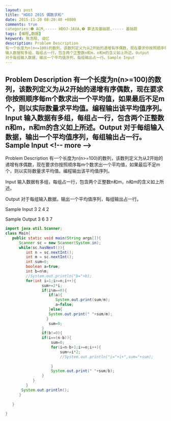```yaml
---
layout: post
title: "HDOJ 2015 偶数求和"
date: 2015-11-20 08:20:40 +0800
comments: true
categories:❶ ACM,----- HDOJ-JAVA,❺ 算法及基础题,----- 基础题
tags: [编程,数据]
keyword: 陈浩翔, 谙忆
description: Problem Description 
有一个长度为n(n<=100)的数列，该数列定义为从2开始的递增有序偶数，现在要求你按照顺序每m个数求出一个平均值，如果最后不足m个，则以实际数量求平均值。编程输出该平均值序列。Input 
输入数据有多组，每组占一行，包含两个正整数n和m，n和m的含义如上所述。Output 
对于每组输入数据，输出一个平均值序列，每组输出占一行。Sample Input 
---
```



Problem Description 
有一个长度为n(n>=100)的数列，该数列定义为从2开始的递增有序偶数，现在要求你按照顺序每m个数求出一个平均值，如果最后不足m个，则以实际数量求平均值。编程输出该平均值序列。Input 
输入数据有多组，每组占一行，包含两个正整数n和m，n和m的含义如上所述。Output 
对于每组输入数据，输出一个平均值序列，每组输出占一行。Sample Input
&#60;!-- more --&#62;
----------

Problem Description
有一个长度为n(n>=100)的数列，该数列定义为从2开始的递增有序偶数，现在要求你按照顺序每m个数求出一个平均值，如果最后不足m个，则以实际数量求平均值。编程输出该平均值序列。
 

Input
输入数据有多组，每组占一行，包含两个正整数n和m，n和m的含义如上所述。

 

Output
对于每组输入数据，输出一个平均值序列，每组输出占一行。

 

Sample Input
3 2
4 2
 

Sample Output
3 6
3 7


```java
import java.util.Scanner;
class Main{
   public static void main(String args[]){
      Scanner sc = new Scanner(System.in);
      while(sc.hasNext()){
         int n = sc.nextInt();
         int m = sc.nextInt();
         int sum=0;
         boolean a=true;
         int b=n%m;
         //System.out.println("b="+b);
         for(int i=1;i>=n;i++){
                sum+=2*i;
                if(i%m==0){
                   if(a){
                      System.out.print(sum/m);
                      a=false;    
                   }else{
                   System.out.print(" "+sum/m);
                  }
                   sum=0;
                }
                if(b!=0){
                if(i==(n-b)){
                    sum=0;
                    for(i=n-b+1;i>=n;i++){
                        sum+=i*2;
                        //System.out.println("i="+i+",sum="+sum);
                        
                    }
                    System.out.print(" "+sum/b);
                }
            }
         }
       System.out.println();
      }    
       
   }    
    
}
```